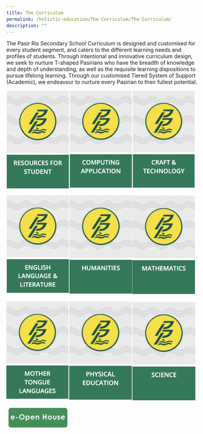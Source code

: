 ```yaml
---
title: The Curriculum
permalink: /holistic-education/The-Curriculum/The-Curriculum/
description: ""
---
```


The Pasir Ris Secondary School Curriculum is designed and customised for every student segment, and caters to the different learning needs and profiles of students. Through intentional and innovative curriculum design, we seek to nurture T-shaped Pasirians who have the breadth of knowledge and depth of understanding, as well as the requisite learning dispositions to pursue lifelong learning. Through our customised Tiered System of Support (Academic), we endeavour to nurture every Pasirian to their fullest potential.

<img src="/images/resources.png" 
     style="width:33%;float:left">
		 <img src="/images/computing.png" 
     style="width:33%;float:left">
		 <img src="/images/craft.png" 
     style="width:33%">

<img src="/images/englishlit.png" 
     style="width:33%;float:left">
		 <img src="/images/humanities.png" 
     style="width:33%;float:left">
		 <img src="/images/mathematics.png" 
     style="width:33%">
		 
<img src="/images/mothertongue.png" 
     style="width:33%;float:left">
		 <img src="/images/physicaledu.png" 
     style="width:33%;float:left">
		 <img src="/images/science.png" 
     style="width:33%">
		 
<img src="/images/open.png" 
     style="width:33%">